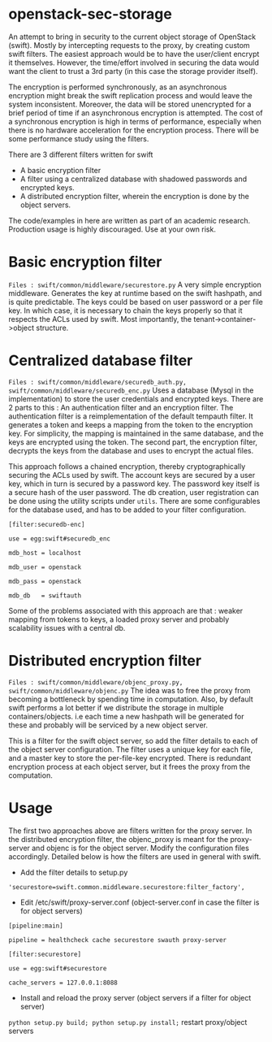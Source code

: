 openstack-sec-storage
=====================

An attempt to bring in security to the current object storage of OpenStack (swift). Mostly by intercepting requests to the proxy, by creating custom swift filters.
The easiest approach would be to have the user/client encrypt it themselves. However, the time/effort involved in securing the data would want the client to trust a 3rd party (in this case the storage provider itself).

The encryption is performed synchronously, as an asynchronous encryption might break the swift replication process and would leave the system inconsistent.
Moreover, the data will be stored unencrypted for a brief period of time if an asynchronous encryption is attempted. The cost of a synchronous encryption
is high in terms of performance, especially when there is no hardware acceleration for the encryption process. There will be some performance study using the filters.

There are 3 different filters written for swift
* A basic encryption filter
* A filter using a centralized database with shadowed passwords and encrypted keys.
* A distributed encryption filter, wherein the encryption is done by the object servers.

The code/examples in here are written as part of an academic research. Production usage is highly discouraged. Use at your own risk.

Basic encryption filter
=======================
`Files : swift/common/middleware/securestore.py`
A very simple encryption middleware. Generates the key at runtime based on the swift hashpath, and is quite predictable. 
The keys could be based on user password or a per file key. In which case, it is necessary to chain the keys properly so that it respects the ACLs used by swift. 
Most importantly, the tenant->container->object structure. 

Centralized database filter
===========================
`Files : swift/common/middleware/securedb_auth.py, swift/common/middleware/securedb_enc.py`
Uses a database (Mysql in the implementation) to store the user credentials and encrypted keys. There are 2 parts to this : An authentication filter and an encryption filter. The authentication filter is a reimplementation of the default tempauth filter. It generates
a token and keeps a mapping from the token to the encryption key. For simplicity, the mapping is maintained in the same database, and the keys are encrypted using the token.
The second part, the encryption filter, decrypts the keys from the database and uses to encrypt the actual files.

This approach follows a chained encryption, thereby cryptographically securing the ACLs used by swift. The account keys are secured by a user key, which in turn is 
secured by a password key. The password key itself is a secure hash of the user password.  The db creation, user registration can be done using the utility scripts under `utils`.
There are some configurables for the database used, and has to be added to your filter configuration.

`[filter:securedb-enc]`

`use = egg:swift#securedb_enc`

`mdb_host = localhost`

`mdb_user = openstack`

`mdb_pass = openstack`

`mdb_db   = swiftauth`

Some of the problems associated with this approach are that : weaker mapping from tokens to keys, a loaded proxy server and probably scalability issues with a central db.

Distributed encryption filter
=============================
`Files : swift/common/middleware/objenc_proxy.py, swift/common/middleware/objenc.py`
The idea was to free the proxy from becoming a bottleneck by spending time in computation. Also, by default swift performs a lot better if we distribute the storage in multiple containers/objects. i.e each time a new hashpath will
be generated for these and probably will be serviced by a new object server. 

This is a filter for the swift object server, so add the filter details to each of the object server configuration. The filter uses a unique key for each file, and a master key to store the per-file-key encrypted.
There is redundant encryption process at each object server, but it frees the proxy from the computation.

Usage
========
The first two approaches above are filters written for the proxy server. In the distributed encryption filter, the objenc_proxy is meant for the proxy-server and objenc is for the object server. Modify the configuration files accordingly.
Detailed below is how the filters are used in general with swift. 

* Add the filter details to setup.py

`'securestore=swift.common.middleware.securestore:filter_factory',`

* Edit /etc/swift/proxy-server.conf (object-server.conf in case the filter is for object servers)

`[pipeline:main]`

`pipeline = healthcheck cache securestore swauth proxy-server`

`[filter:securestore]`

`use = egg:swift#securestore`

`cache_servers = 127.0.0.1:8088`

* Install and reload the proxy server (object servers if a filter for object server)

`python setup.py build; python setup.py install;` restart proxy/object servers
